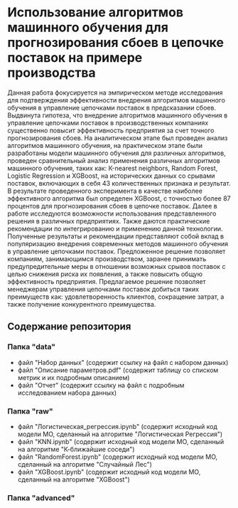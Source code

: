 # Использование алгоритмов машинного обучения для прогнозирования сбоев в цепочке поставок на примере производства
Данная работа фокусируется на эмпирическом методе исследования для подтверждения эффективности внедрения алгоритмов машинного обучения в управление цепочками поставок в предсказании сбоев. Выдвинута гипотеза, что внедрение алгоритмов машинного обучения в управление цепочками поставок в производственных компаниях существенно повысит эффективность предприятия за счет точного прогнозирования сбоев. На аналитическом этапе был проведен анализ алгоритмов машинного обучения, на практическом этапе были разработаны модели машинного обучения для различных алгоритмов, проведен сравнительный анализ применения различных алгоритмов машинного обучения, таких как: К-nearest neighbors, Random Forest, Logistic Regression и XGBoost, на исторических данных со срывами поставок, включающих в себя 43 количественных признака и результат. В результате проведенного эксперимента в качестве наиболее эффективного алгоритма был определен XGBoost, с точностью более 87 процентов для прогнозирования сбоев в цепочке поставок. Далее в работе исследуются возможности использования представленного решения в различных предприятиях. Также даются практические рекомендации по интегрированию и применению данной технологии.
Полученные результаты и рекомендации представляют собой вклад в популяризацию внедрения современных методов машинного обучения в управление цепочками поставок. Предложенное решение позволяет компаниям, занимающимся производством, заранее принимать предупредительные меры в отношении возможных срывов поставок с целью снижения риска их появления, а также повысить общую эффективность предприятия. Предлагаемое решение позволяет менеджерам управления цепочками поставок добиться таких преимуществ как: удовлетворенность клиентов, сокращение затрат, а также получение конкурентного преимущества.
## Содержание репозитория
### Папка "data"
+ файл "Набор данных" (содержит ссылку на файл с набором данных)
+ файл "Описание параметров.pdf" (содержит таблицу со списком метрик и их подробным описанием)
+ файл "Отчет" (содержит ссылку на файл с подробным исследованием набора данных)
### Папка "raw"
+ файл "Логистическая_регрессия.ipynb" (содержит исходный код модели МО, сделанный на алгоритме "Логистическая Регрессия")
+ файл "KNN.ipynb" (содержит исходный код модели МО, сделанный на алгоритме "К-ближайшие соседи")
+ файл "RandomForest.ipynb" (содержит исходный код модели МО, сделанный на алгоритме "Случайный Лес")
+ файл "XGBoost.ipynb" (содержит исходный код модели МО, сделанный на алгоритме "XGBoost")
### Папка "advanced"
   
